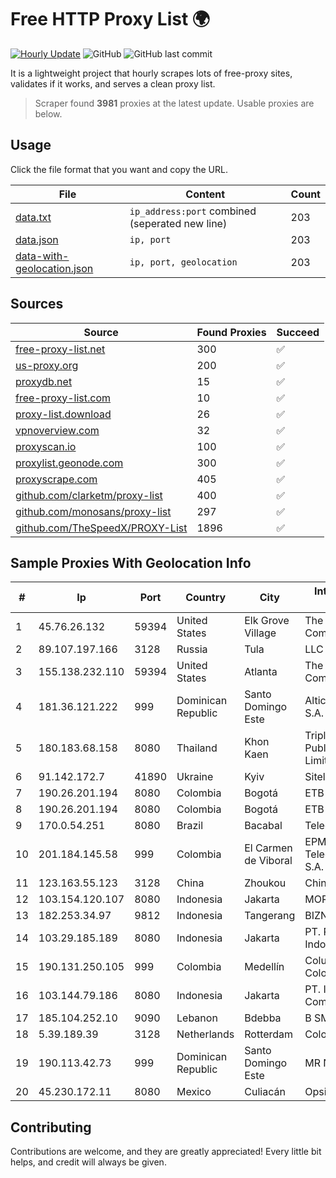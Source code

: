 
# Free HTTP Proxy List 🌍

[![Hourly Update](https://github.com/mertguvencli/http-proxy-list/actions/workflows/main.yml/badge.svg?branch=main)](https://github.com/mertguvencli/http-proxy-list/actions/workflows/main.yml)
![GitHub](https://img.shields.io/github/license/mertguvencli/http-proxy-list)
![GitHub last commit](https://img.shields.io/github/last-commit/mertguvencli/http-proxy-list)

It is a lightweight project that hourly scrapes lots of free-proxy sites, validates if it works, and serves a clean proxy list.


> Scraper found **3981** proxies at the latest update. Usable proxies are below.

## Usage

Click the file format that you want and copy the URL.


|File|Content|Count|
|----|-------|-----|
|[data.txt](https://raw.githubusercontent.com/mertguvencli/http-proxy-list/main/proxy-list/data.txt)|`ip_address:port` combined (seperated new line)|203|
|[data.json](https://raw.githubusercontent.com/mertguvencli/http-proxy-list/main/proxy-list/data.json)|`ip, port`|203|
|[data-with-geolocation.json](https://raw.githubusercontent.com/mertguvencli/http-proxy-list/main/proxy-list/data-with-geolocation.json)|`ip, port, geolocation`|203|

## Sources

|Source|Found Proxies|Succeed|
|------|-------------|-------|
|[free-proxy-list.net](https://free-proxy-list.net)|300|✅|
|[us-proxy.org](https://www.us-proxy.org)|200|✅|
|[proxydb.net](http://proxydb.net)|15|✅|
|[free-proxy-list.com](https://free-proxy-list.com/?page=&port=&type%5B%5D=http&type%5B%5D=https&up_time=0&search=Search)|10|✅|
|[proxy-list.download](https://www.proxy-list.download/HTTP)|26|✅|
|[vpnoverview.com](https://vpnoverview.com/privacy/anonymous-browsing/free-proxy-servers)|32|✅|
|[proxyscan.io](https://www.proxyscan.io)|100|✅|
|[proxylist.geonode.com](https://proxylist.geonode.com/api/proxy-list?limit=300&page=1&sort_by=lastChecked&sort_type=desc&protocols=http,https)|300|✅|
|[proxyscrape.com](https://api.proxyscrape.com/v2/?request=displayproxies&protocol=http&timeout=10000&country=all&ssl=all&anonymity=all)|405|✅|
|[github.com/clarketm/proxy-list](https://raw.githubusercontent.com/clarketm/proxy-list/master/proxy-list-raw.txt)|400|✅|
|[github.com/monosans/proxy-list](https://raw.githubusercontent.com/monosans/proxy-list/main/proxies/http.txt)|297|✅|
|[github.com/TheSpeedX/PROXY-List](https://raw.githubusercontent.com/TheSpeedX/PROXY-List/master/http.txt)|1896|✅|


## Sample Proxies With Geolocation Info

|#|Ip|Port|Country|City|Internet Service Provider|
|-|--|----|-------|----|-------------------------|
|1|45.76.26.132|59394|United States|Elk Grove Village|The Constant Company|
|2|89.107.197.166|3128|Russia|Tula|LLC TK Altair|
|3|155.138.232.110|59394|United States|Atlanta|The Constant Company|
|4|181.36.121.222|999|Dominican Republic|Santo Domingo Este|Altice Dominicana S.A.|
|5|180.183.68.158|8080|Thailand|Khon Kaen|Triple T Broadband Public Company Limited|
|6|91.142.172.7|41890|Ukraine|Kyiv|Sitel Ltd|
|7|190.26.201.194|8080|Colombia|Bogotá|ETB - Colombia|
|8|190.26.201.194|8080|Colombia|Bogotá|ETB - Colombia|
|9|170.0.54.251|8080|Brazil|Bacabal|Telecom Scae Ltda|
|10|201.184.145.58|999|Colombia|El Carmen de Viboral|EPM Telecomunicaciones S.A. E.S.P.|
|11|123.163.55.123|3128|China|Zhoukou|Chinanet|
|12|103.154.120.107|8080|Indonesia|Jakarta|MORATELINDONAP|
|13|182.253.34.97|9812|Indonesia|Tangerang|BIZNET|
|14|103.29.185.189|8080|Indonesia|Jakarta|PT. Pascal Indonesia|
|15|190.131.250.105|999|Colombia|Medellín|Columbus Networks Colombia|
|16|103.144.79.186|8080|Indonesia|Jakarta|PT. Indonesia Comnets Plus|
|17|185.104.252.10|9090|Lebanon|Bdebba|B SMART|
|18|5.39.189.39|3128|Netherlands|Rotterdam|ColoCenter b.v.|
|19|190.113.42.73|999|Dominican Republic|Santo Domingo Este|MR Networking, SRL|
|20|45.230.172.11|8080|Mexico|Culiacán|Opsicome SA De CV|



## Contributing

Contributions are welcome, and they are greatly appreciated! Every
little bit helps, and credit will always be given.


